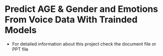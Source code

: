 # Predict  AGE & Gender and Emotions From Voice Data With Trainded Models
* For detailed information about this project check the document file or PPT file 
